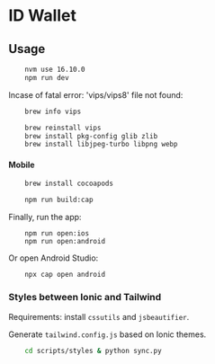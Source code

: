 # ID Wallet

## Usage
```bash
    nvm use 16.10.0
    npm run dev
```

Incase of fatal error: 'vips/vips8' file not found:

```bash
    brew info vips
```

```bash
    brew reinstall vips
    brew install pkg-config glib zlib
    brew install libjpeg-turbo libpng webp
```
#### Mobile
```bash
    brew install cocoapods
```

```bash
    npm run build:cap
```

Finally, run the app:

```
    npm run open:ios
    npm run open:android
```

Or open Android Studio:

```
    npx cap open android
```

### Styles between Ionic and Tailwind
Requirements: install `cssutils` and `jsbeautifier`.

Generate `tailwind.config.js` based on Ionic themes.
```bash
    cd scripts/styles & python sync.py
```
